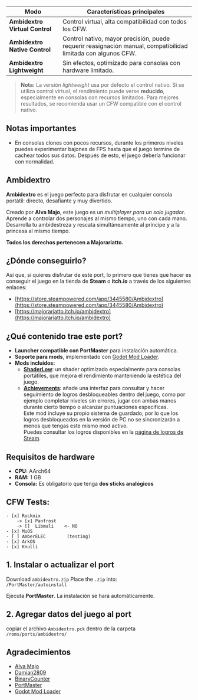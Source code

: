 | Modo                        | Características principales                                                                         |
|-----------------------------|-----------------------------------------------------------------------------------------------------|
| **Ambidextro Virtual Control**    | Control virtual, alta compatibilidad con todos los CFW.                                          |
| **Ambidextro Native Control**     | Control nativo, mayor precisión, puede requerir reasignación manual, compatibilidad limitada con algunos CFW. |
| **Ambidextro Lightweight**        | Sin efectos, optimizado para consolas con hardware limitado.                                     |

> **Nota:** La versión *lightweight* usa por defecto el control nativo. Si se utiliza control virtual, el rendimiento puede verse **reducido**, especialmente en consolas con recursos limitados. Para mejores resultados, se recomienda usar un CFW compatible con el control nativo.

## Notas importantes

- En consolas clones con pocos recursos, durante los primeros niveles puedes experimentar bajones de FPS hasta que el juego termine de cachear todos sus datos. Después de esto, el juego debería funcionar con normalidad.


## Ambidextro

**Ambidextro** es el juego perfecto para disfrutar en cualquier consola portátil: directo, desafiante y muy divertido.

Creado por **Alva Majo**, este juego es un *multiplayer para un solo jugador*. Aprende a controlar dos personajes al mismo tiempo, uno con cada mano. Desarrolla tu ambidestreza y rescata simultáneamente al príncipe y a la princesa al mismo tiempo.

**Todos los derechos pertenecen a Majorariatto.**

## ¿Dónde conseguirlo?

Así que, si quieres disfrutar de este port, lo primero que tienes que hacer es conseguir el juego en la tienda de **Steam** o **itch.io** a través de los siguientes enlaces:  
- [https://store.steampowered.com/app/3445580/Ambidextro](https://store.steampowered.com/app/3445580/Ambidextro)  
- [https://majorariatto.itch.io/ambidextro](https://majorariatto.itch.io/ambidextro)

## ¿Qué contenido trae este port?

- **Launcher compatible con PortMaster** para instalación automática.  
- **Soporte para mods**, implementado con [Godot Mod Loader](https://github.com/GodotModding/godot-mod-loader).  
- **Mods incluidos:**
  - [**ShaderLow**](mods): un shader optimizado especialmente para consolas portátiles, que mejora el rendimiento manteniendo la estética del juego.
  - [**Achievements**](mods): añade una interfaz para consultar y hacer seguimiento de logros desbloqueables dentro del juego, como por ejemplo completar niveles sin errores, jugar con ambas manos durante cierto tiempo o alcanzar puntuaciones específicas.  
    Este mod incluye su propio sistema de guardado, por lo que los logros desbloqueados en la versión de PC no se sincronizarán a menos que tengas este mismo mod activo.  
    Puedes consultar los logros disponibles en la [página de logros de Steam](https://steamcommunity.com/stats/3445580/achievements).

## Requisitos de hardware

- **CPU:** AArch64  
- **RAM:** 1 GB  
- **Consola:** Es obligatorio que tenga **dos sticks analógicos**

## CFW Tests:

~~~
- [x] Rocknix
    -> [x] Panfrost
    -> []  Libmali    <- NO
- [x] MuOS
- [ ] AmberELEC        (testing)
- [x] ArkOS
- [x] Knulli
~~~

## 1. Instalar o actualizar el port

Download `ambidextro.zip` Place the `.zip` into:  
`/PortMaster/autoinstall`

Ejecuta **PortMaster**. La instalación se hará automáticamente.

## 2. Agregar datos del juego al port

copiar el archivo `Ambidextro.pck` dentro de la carpeta `/roms/ports/ambidextro/`

## Agradecimientos

- [Alva Majo](https://www.majorariatto.com/)
- [Damian2809](https://github.com/Damian2809)
- [BinaryCounter](https://github.com/binarycounter)
- [PortMaster](https://github.com/PortsMaster)
- [Godot Mod Loader](https://github.com/GodotModding/godot-mod-loader)
